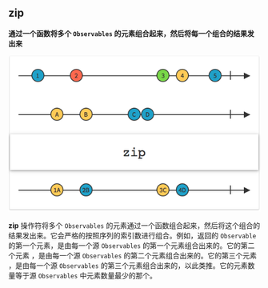 ## zip

**通过一个函数将多个 `Observables` 的元素组合起来，然后将每一个组合的结果发出来**

![](/assets/Operator/Operators/zip.png)

**zip** 操作符将多个 `Observables` 的元素通过一个函数组合起来，然后将这个组合的结果发出来。它会严格的按照序列的索引数进行组合。例如，返回的 `Observable` 的第一个元素，是由每一个源 `Observables` 的第一个元素组合出来的。它的第二个元素 ，是由每一个源 `Observables` 的第二个元素组合出来的。它的第三个元素 ，是由每一个源 `Observables` 的第三个元素组合出来的，以此类推。它的元素数量等于源 `Observables` 中元素数量最少的那个。
